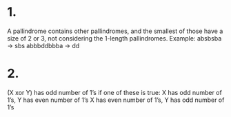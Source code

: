 # 1.
A pallindrome contains other pallindromes, and the smallest of those have a size of 2 or 3,
not considering the 1-length pallindromes.
Example:
absbsba -> sbs
abbbddbbba -> dd

# 2.
(X xor Y) has odd number of 1’s if one of these is true: 
X has odd number of 1’s, Y has even number of 1’s
X has even number of 1’s, Y has odd number of 1’s 

